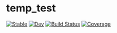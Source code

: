 # temp_test

[![Stable](https://img.shields.io/badge/docs-stable-blue.svg)](https://yabusamehoulen.github.io/temp_test.jl/stable/)
[![Dev](https://img.shields.io/badge/docs-dev-blue.svg)](https://yabusamehoulen.github.io/temp_test.jl/dev/)
[![Build Status](https://github.com/yabusamehoulen/temp_test.jl/actions/workflows/CI.yml/badge.svg?branch=master)](https://github.com/yabusamehoulen/temp_test.jl/actions/workflows/CI.yml?query=branch%3Amaster)
[![Coverage](https://codecov.io/gh/yabusamehoulen/temp_test.jl/branch/master/graph/badge.svg)](https://codecov.io/gh/yabusamehoulen/temp_test.jl)
